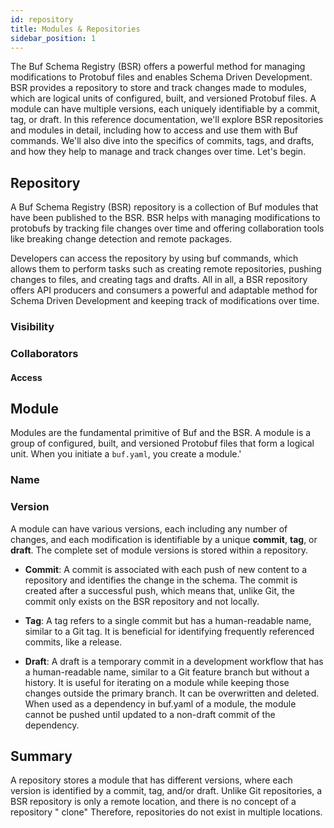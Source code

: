 ```yaml
---
id: repository
title: Modules & Repositories
sidebar_position: 1
---
```


The Buf Schema Registry (BSR) offers a powerful method for managing modifications to Protobuf files and enables Schema
Driven Development. BSR provides a repository to store and track changes made to modules, which are logical units of
configured, built, and versioned Protobuf files. A module can have multiple versions, each uniquely identifiable by a
commit, tag, or draft. In this reference documentation, we'll explore BSR repositories and modules in detail, including
how to access and use them with Buf commands. We'll also dive into the specifics of commits, tags, and drafts, and how
they help to manage and track changes over time. Let's begin.

## Repository

A Buf Schema Registry (BSR) repository is a collection of Buf modules that have been published to the BSR. BSR helps
with managing modifications to protobufs by tracking file changes over time and offering collaboration tools like
breaking change detection and remote packages.

Developers can access the repository by using buf commands, which allows them to perform tasks such as creating remote
repositories, pushing changes to files, and creating tags and drafts. All in all, a BSR repository offers API producers
and consumers a powerful and adaptable method for Schema Driven Development and keeping track of modifications over
time.

### Visibility
### Collaborators
#### Access

## Module

Modules are the fundamental primitive of Buf and the BSR. A module is a group of configured, built, and versioned
Protobuf files that form a logical unit. When you initiate a `buf.yaml`, you create a module.'

### Name



### Version

A module can have various versions, each including any number of changes, and each modification is identifiable by a
unique **commit**, **tag**, or **draft**. The complete set of module versions is stored within a repository.

- **Commit**: A commit is associated with each push of new content to a repository and identifies the change in the
  schema. The commit is created after a successful push, which means that, unlike Git, the commit only exists on the BSR
  repository and not locally.

- **Tag**: A tag refers to a single commit but has a human-readable name, similar to a Git tag. It is beneficial for
  identifying frequently referenced commits, like a release.

- **Draft**: A draft is a temporary commit in a development workflow that has a human-readable name, similar to a Git
  feature branch but without a history. It is useful for iterating on a module while keeping those changes outside the
  primary branch. It can be overwritten and deleted. When used as a dependency in buf.yaml of a module, the module
  cannot be pushed until updated to a non-draft commit of the dependency.

## Summary

A repository stores a module that has different versions, where each version is identified by a commit, tag, and/or
draft. Unlike Git repositories, a BSR repository is only a remote location, and there is no concept of a repository "
clone" Therefore, repositories do not exist in multiple locations.


